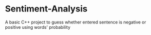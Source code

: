 # Sentiment-Analysis
A basic C++ project to guess whether entered sentence is negative or positive using words' probability
